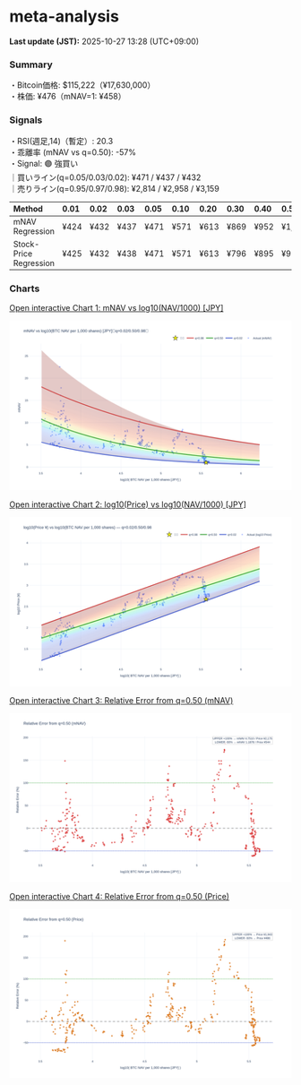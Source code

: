 # meta-analysis


<!--REPORT:START-->
**Last update (JST):** 2025-10-27 13:28 (UTC+09:00)

### Summary
・Bitcoin価格: $115,222（¥17,630,000）  
・株価: ¥476（mNAV=1: ¥458）

### Signals
・RSI(週足,14)（暫定）: 20.3  
・乖離率 (mNAV vs q=0.50): -57%  
・Signal: 🟣 強買い  
｜買いライン(q=0.05/0.03/0.02): ¥471 / ¥437 / ¥432  
｜売りライン(q=0.95/0.97/0.98): ¥2,814 / ¥2,958 / ¥3,159

| Method                 | 0.01   | 0.02   | 0.03   | 0.05   | 0.10   | 0.20   | 0.30   | 0.40   | 0.50   | 0.60   | 0.70   | 0.80   | 0.90   | 0.95   | 0.97   | 0.98   | 0.99   |
|:-----------------------|:-------|:-------|:-------|:-------|:-------|:-------|:-------|:-------|:-------|:-------|:-------|:-------|:-------|:-------|:-------|:-------|:-------|
| mNAV Regression        | ¥424   | ¥432   | ¥437   | ¥471   | ¥571   | ¥613   | ¥869   | ¥952   | ¥1,088 | ¥1,297 | ¥1,441 | ¥1,840 | ¥2,516 | ¥2,814 | ¥2,958 | ¥3,159 | ¥3,162 |
| Stock-Price Regression | ¥425   | ¥432   | ¥438   | ¥471   | ¥571   | ¥613   | ¥796   | ¥895   | ¥972   | ¥1,163 | ¥1,323 | ¥1,763 | ¥2,290 | ¥2,490 | ¥2,606 | ¥2,860 | ¥2,878 |

### Charts
[Open interactive Chart 1: mNAV vs log10(NAV/1000) [JPY]](https://tkzm240.github.io/meta-analysis/fig1.html)

![fig1](assets/fig1.png)

[Open interactive Chart 2: log10(Price) vs log10(NAV/1000) [JPY]](https://tkzm240.github.io/meta-analysis/fig2.html)

![fig2](assets/fig2.png)

[Open interactive Chart 3: Relative Error from q=0.50 (mNAV)](https://tkzm240.github.io/meta-analysis/fig3.html)

![fig3](assets/fig3.png)

[Open interactive Chart 4: Relative Error from q=0.50 (Price)](https://tkzm240.github.io/meta-analysis/fig4.html)

![fig4](assets/fig4.png)
<!--REPORT:END-->
